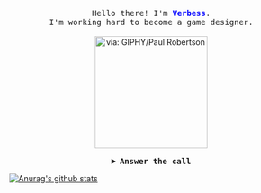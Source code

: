 <p align="center">
  <br />
  <samp>
    Hello there! I'm <b style="color:blue">Verbess</b>.
    <br />
    I'm working hard to become a game designer.
    <br />
  </samp>
  <br />
  <img src="https://media.giphy.com/media/l4q81TAbVZyWD4gMg/giphy.gif" alt="via: GIPHY/Paul Robertson" width="200" />
  <br />
</p>

<details align="center">
  <summary>
    <b>
      <samp>
        Answer the call
      </samp>
    </b>
  </summary>
  <samp>
    <b>
      <h2>Snake: Kept you waiting, huh?</h2>
    </b>
    <img src="https://media.giphy.com/media/mxIRHvYYyFT5m/giphy.gif" width="200" />
  </samp>
</details>

[![Anurag's github stats](https://github-readme-stats.vercel.app/api?username=Verbess&hide=prs,contribs&show_icons=true&theme=buefy&count_private=true)](https://github.com/anuraghazra/github-readme-stats)